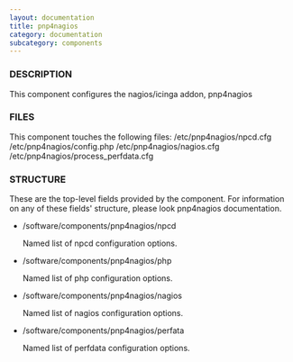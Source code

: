 ```yaml
---
layout: documentation
title: pnp4nagios
category: documentation
subcategory: components
---
```

### DESCRIPTION

This component configures the nagios/icinga addon, pnp4nagios

### FILES

This component touches the following files: 
/etc/pnp4nagios/npcd.cfg
/etc/pnp4nagios/config.php
/etc/pnp4nagios/nagios.cfg
/etc/pnp4nagios/process\_perfdata.cfg

### STRUCTURE

These are the top-level fields provided by the component. For
information on any of these fields' structure, please look pnp4nagios
documentation. 

- /software/components/pnp4nagios/npcd

    Named list of npcd configuration options.

- /software/components/pnp4nagios/php

    Named list of php configuration options.

- /software/components/pnp4nagios/nagios

    Named list of nagios configuration options.

- /software/components/pnp4nagios/perfata

    Named list of perfdata configuration options.
